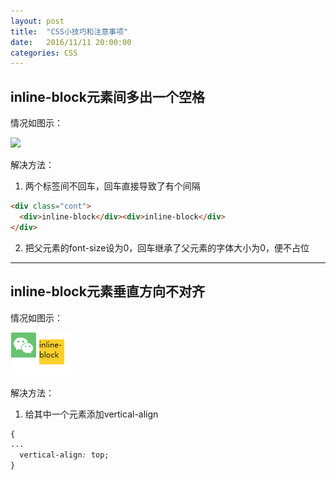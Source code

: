 ```yaml
---
layout: post
title:  "CSS小技巧和注意事项"
date:   2016/11/11 20:00:00
categories: CSS
---
```

## inline-block元素间多出一个空格
情况如图示：

![](../../../../images/161111/1.png)

解决方法：
  1. 两个标签间不回车，回车直接导致了有个间隔

  ```HTML
  <div class="cont">
    <div>inline-block</div><div>inline-block</div>
  </div>

  ```

  2. 把父元素的font-size设为0，回车继承了父元素的字体大小为0，便不占位

----------------

## inline-block元素垂直方向不对齐
情况如图示：

![](../images/161111/2.png)

解决方法：
  1. 给其中一个元素添加vertical-align

  ```CSS
  {
  ...
    vertical-align: top;
  }
  ```